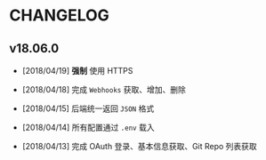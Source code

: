 # CHANGELOG

## v18.06.0

* [2018/04/19] **强制** 使用 HTTPS

* [2018/04/18] 完成 `Webhooks` 获取、增加、删除

* [2018/04/15] 后端统一返回 `JSON` 格式

* [2018/04/14] 所有配置通过 `.env` 载入

* [2018/04/13] 完成 OAuth 登录、基本信息获取、Git Repo 列表获取
